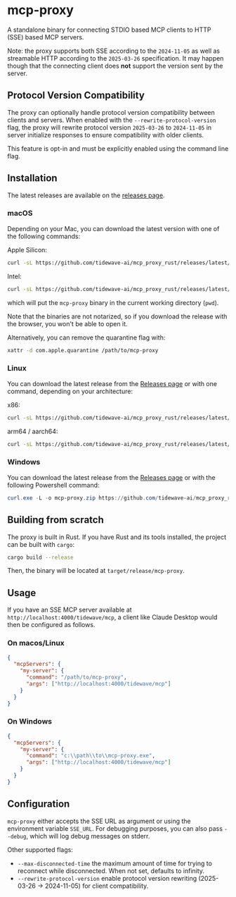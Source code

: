 # mcp-proxy

A standalone binary for connecting STDIO based MCP clients to HTTP (SSE) based MCP servers.

Note: the proxy supports both SSE according to the `2024-11-05` as well as streamable HTTP according to the `2025-03-26` specification.
It may happen though that the connecting client does **not** support the version sent by the server.

## Protocol Version Compatibility

The proxy can optionally handle protocol version compatibility between clients and servers. When enabled with the `--rewrite-protocol-version` flag, the proxy will rewrite protocol version `2025-03-26` to `2024-11-05` in server initialize responses to ensure compatibility with older clients.

This feature is opt-in and must be explicitly enabled using the command line flag.

## Installation

The latest releases are available on the [releases page](https://github.com/tidewave-ai/mcp_proxy_rust/releases).

### macOS

Depending on your Mac, you can download the latest version with one of the following commands:

Apple Silicon:

```bash
curl -sL https://github.com/tidewave-ai/mcp_proxy_rust/releases/latest/download/mcp-proxy-aarch64-apple-darwin.tar.gz | tar xv
```

Intel:

```bash
curl -sL https://github.com/tidewave-ai/mcp_proxy_rust/releases/latest/download/mcp-proxy-x86_64-apple-darwin.tar.gz | tar xv
```

which will put the `mcp-proxy` binary in the current working directory (`pwd`).

Note that the binaries are not notarized, so if you download the release with the browser, you won't be able to open it.

Alternatively, you can remove the quarantine flag with:

```bash
xattr -d com.apple.quarantine /path/to/mcp-proxy
```

### Linux

You can download the latest release from the [Releases page](https://github.com/tidewave-ai/mcp_proxy_rust/releases) or with one command, depending on your architecture:

x86:

```bash
curl -sL https://github.com/tidewave-ai/mcp_proxy_rust/releases/latest/download/mcp-proxy-x86_64-unknown-linux-musl.tar.gz | tar zxv
```

arm64 / aarch64:

```bash
curl -sL https://github.com/tidewave-ai/mcp_proxy_rust/releases/latest/download/mcp-proxy-aarch64-unknown-linux-musl.tar.gz | tar zxv
```

### Windows

You can download the latest release from the [Releases page](https://github.com/tidewave-ai/mcp_proxy_rust/releases) or with the following Powershell command:

```powershell
curl.exe -L -o mcp-proxy.zip https://github.com/tidewave-ai/mcp_proxy_rust/releases/latest/download/mcp-proxy-x86_64-pc-windows-msvc.zip; Expand-Archive -Path mcp-proxy.zip -DestinationPath .
```

## Building from scratch

The proxy is built in Rust. If you have Rust and its tools installed, the project can be built with `cargo`:

```bash
cargo build --release
```

Then, the binary will be located at `target/release/mcp-proxy`.

## Usage

If you have an SSE MCP server available at `http://localhost:4000/tidewave/mcp`, a client like Claude Desktop would then be configured as follows.

### On macos/Linux

```json
{
  "mcpServers": {
    "my-server": {
      "command": "/path/to/mcp-proxy",
      "args": ["http://localhost:4000/tidewave/mcp"]
    }
  }
}
```

### On Windows

```json
{
  "mcpServers": {
    "my-server": {
      "command": "c:\\path\\to\\mcp-proxy.exe",
      "args": ["http://localhost:4000/tidewave/mcp"]
    }
  }
}
```

## Configuration

`mcp-proxy` either accepts the SSE URL as argument or using the environment variable `SSE_URL`. For debugging purposes, you can also pass `--debug`, which will log debug messages on stderr.

Other supported flags:

* `--max-disconnected-time` the maximum amount of time for trying to reconnect while disconnected. When not set, defaults to infinity.
* `--rewrite-protocol-version` enable protocol version rewriting (2025-03-26 -> 2024-11-05) for client compatibility.
